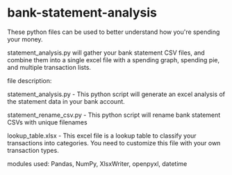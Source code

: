 # bank-statement-analysis
These python files can be used to better understand how you're spending your money.

statement_analysis.py will gather your bank statement CSV files, and combine them into a single excel file with a spending graph, spending pie, and multiple transaction lists.

file description:

statement_analysis.py - This python script will generate an excel analysis of the statement data in your bank account.

statement_rename_csv.py - This python script will rename bank statement CSVs with unique filenames

lookup_table.xlsx - This excel file is a lookup table to classify your transactions into categories. You need to customize this file with your own transaction types.

modules used: Pandas, NumPy, XlsxWriter, openpyxl, datetime
